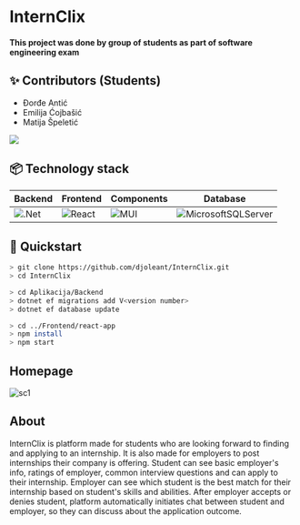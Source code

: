 # **InternClix**
#### **This project was done by group of students as part of software engineering exam**

## ✨ Contributors (Students)

* Đorđe Antić
* Emilija Ćojbašić
* Matija Špeletić

<a href="https://github.com/djoleant/InternClix/graphs/contributors">
  <img src="https://contrib.rocks/image?repo=djoleant/InternClix" />
</a>

## 📦 Technology stack
| **Backend** | **Frontend** | **Components** | **Database** |
| --- | --- | --- | --- |
| ![.Net](https://img.shields.io/badge/.NET-5C2D91?style=for-the-badge&logo=.net&logoColor=white) | ![React](https://img.shields.io/badge/react-%2320232a.svg?style=for-the-badge&logo=react&logoColor=%2361DAFB) | ![MUI](https://img.shields.io/badge/MUI-%230081CB.svg?style=for-the-badge&logo=mui&logoColor=white) | ![MicrosoftSQLServer](https://img.shields.io/badge/Microsoft%20SQL%20Sever-CC2927?style=for-the-badge&logo=microsoft%20sql%20server&logoColor=white) |

## 🚀 Quickstart

```bash
> git clone https://github.com/djoleant/InternClix.git
> cd InternClix

> cd Aplikacija/Backend
> dotnet ef migrations add V<version number>
> dotnet ef database update

> cd ../Frontend/react-app
> npm install
> npm start
```

## Homepage
![sc1](https://user-images.githubusercontent.com/48065134/188769613-77b07d8c-d3ba-4bbf-bd92-44d2a3834d4c.png)

## About
InternClix is platform made for students who are looking forward to finding and applying to an internship. It is also made for employers to post internships their company is offering. Student can see basic employer's info, ratings of employer, common interview questions and can apply to their internship. Employer can see which student is the best match for their internship based on student's skills and abilities. After employer accepts or denies student, platform automatically initiates chat between student and employer, so they can discuss about the application outcome.
